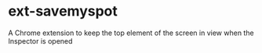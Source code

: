 # ext-savemyspot
A Chrome extension to keep the top element of the screen in view when the Inspector is opened
